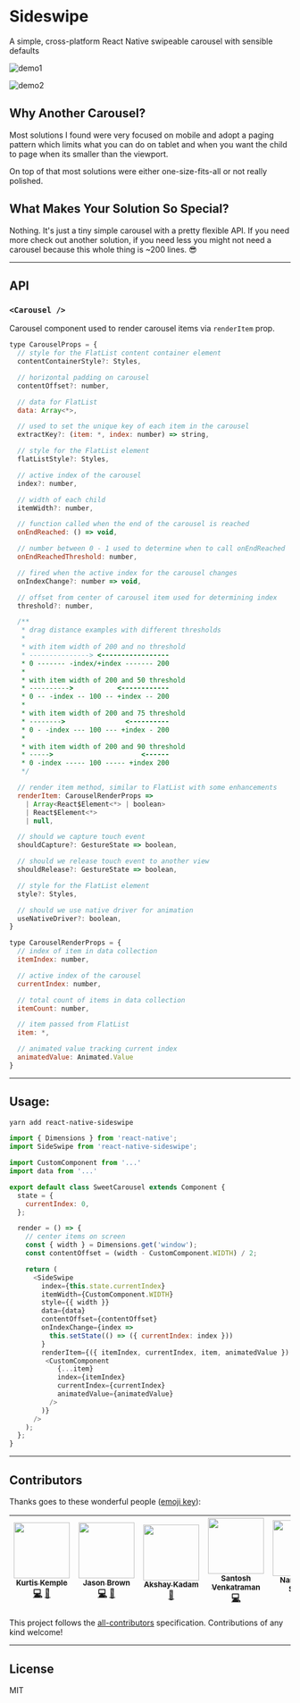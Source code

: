# Sideswipe
A simple, cross-platform React Native swipeable carousel with sensible defaults

![demo1](./example-assets/sideswipe.gif)

![demo2](./example-assets/spaced-tesla.gif)

## Why Another Carousel?
Most solutions I found were very focused on mobile and adopt a paging pattern which limits what you can do on tablet and when you want the child to page when its smaller than the viewport.

On top of that most solutions were either one-size-fits-all or not really polished.

## What Makes Your Solution So Special?
Nothing. It's just a tiny simple carousel with a pretty flexible API. If you need more check out another solution, if you need less you might not need a carousel because this whole thing is ~200 lines. 😎

___

## API

### `<Carousel />`
Carousel component used to render carousel items via `renderItem` prop.

```js
type CarouselProps = {
  // style for the FlatList content container element
  contentContainerStyle?: Styles,

  // horizontal padding on carousel
  contentOffset?: number,

  // data for FlatList
  data: Array<*>,

  // used to set the unique key of each item in the carousel
  extractKey?: (item: *, index: number) => string,

  // style for the FlatList element
  flatListStyle?: Styles,

  // active index of the carousel
  index?: number,

  // width of each child
  itemWidth?: number,

  // function called when the end of the carousel is reached
  onEndReached: () => void,

  // number between 0 - 1 used to determine when to call onEndReached
  onEndReachedThreshold: number,

  // fired when the active index for the carousel changes
  onIndexChange?: number => void,

  // offset from center of carousel item used for determining index
  threshold?: number,

  /**
   * drag distance examples with different thresholds
   * 
   * with item width of 200 and no threshold
   * ---------------> <-----------------
   * 0 ------- -index/+index ------- 200
   *
   * with item width of 200 and 50 threshold
   * ---------->           <------------
   * 0 -- -index -- 100 -- +index -- 200
   *
   * with item width of 200 and 75 threshold
   * -------->               <----------
   * 0 - -index --- 100 --- +index - 200
   *
   * with item width of 200 and 90 threshold
   * ----->                      <------ 
   * 0 -index ----- 100 ----- +index 200
   */

  // render item method, similar to FlatList with some enhancements
  renderItem: CarouselRenderProps =>
    | Array<React$Element<*> | boolean>
    | React$Element<*>
    | null,

  // should we capture touch event
  shouldCapture?: GestureState => boolean,

  // should we release touch event to another view
  shouldRelease?: GestureState => boolean,

  // style for the FlatList element
  style?: Styles,

  // should we use native driver for animation
  useNativeDriver?: boolean,
}
```

```js
type CarouselRenderProps = {
  // index of item in data collection
  itemIndex: number,

  // active index of the carousel
  currentIndex: number,

  // total count of items in data collection
  itemCount: number,

  // item passed from FlatList
  item: *,

  // animated value tracking current index
  animatedValue: Animated.Value
}

```

___

## Usage:

```bash
yarn add react-native-sideswipe
```

```js
import { Dimensions } from 'react-native';
import SideSwipe from 'react-native-sideswipe';

import CustomComponent from '...'
import data from '...'

export default class SweetCarousel extends Component {
  state = {
    currentIndex: 0,
  };

  render = () => {
    // center items on screen
    const { width } = Dimensions.get('window');
    const contentOffset = (width - CustomComponent.WIDTH) / 2;

    return (
      <SideSwipe
        index={this.state.currentIndex}
        itemWidth={CustomComponent.WIDTH}
        style={{ width }}
        data={data}
        contentOffset={contentOffset}
        onIndexChange={index =>
          this.setState(() => ({ currentIndex: index }))
        }
        renderItem={({ itemIndex, currentIndex, item, animatedValue }) => (
         <CustomComponent
            {...item}
            index={itemIndex}
            currentIndex={currentIndex}
            animatedValue={animatedValue}
          />
        )}
      />
    );
  };
}
```

___

## Contributors

Thanks goes to these wonderful people ([emoji key](https://github.com/kentcdodds/all-contributors#emoji-key)):

<!-- ALL-CONTRIBUTORS-LIST:START - Do not remove or modify this section -->
<!-- prettier-ignore -->
| [<img src="https://avatars3.githubusercontent.com/u/3629876?v=4" width="100px;"/><br /><sub><b>Kurtis Kemple</b></sub>](https://twitter.com/kurtiskemple)<br />[💻](https://github.com/kkemple/react-native-sideswipe/commits?author=kkemple "Code") [📖](https://github.com/kkemple/react-native-sideswipe/commits?author=kkemple "Documentation") | [<img src="https://avatars1.githubusercontent.com/u/1714673?v=4" width="100px;"/><br /><sub><b>Jason Brown</b></sub>](http://browniefed.com)<br />[💻](https://github.com/kkemple/react-native-sideswipe/commits?author=browniefed "Code") [🤔](#ideas-browniefed "Ideas, Planning, & Feedback") | [<img src="https://avatars1.githubusercontent.com/u/16436270?v=4" width="100px;"/><br /><sub><b>Akshay Kadam</b></sub>](https://twitter.com/deadcoder0904)<br />[📖](https://github.com/kkemple/react-native-sideswipe/commits?author=deadcoder0904 "Documentation") | [<img src="https://avatars1.githubusercontent.com/u/4272832?v=4" width="100px;"/><br /><sub><b>Santosh Venkatraman</b></sub>](https://github.com/onstash)<br />[💻](https://github.com/kkemple/react-native-sideswipe/commits?author=onstash "Code") | [<img src="https://avatars3.githubusercontent.com/u/3153663?v=4" width="100px;"/><br /><sub><b>Narendra N Shetty</b></sub>](https://twitter.com/narendra_shetty)<br />[🤔](#ideas-narendrashetty "Ideas, Planning, & Feedback") | [<img src="https://avatars1.githubusercontent.com/u/10658888?v=4" width="100px;"/><br /><sub><b>Zachary Gibson</b></sub>](https://twitter.com/zacharykeith_)<br />[🤔](#ideas-zachgibson "Ideas, Planning, & Feedback") |
| :---: | :---: | :---: | :---: | :---: | :---: |
<!-- ALL-CONTRIBUTORS-LIST:END -->

This project follows the [all-contributors](https://github.com/kentcdodds/all-contributors) specification. Contributions of any kind welcome!

___

## License
MIT
